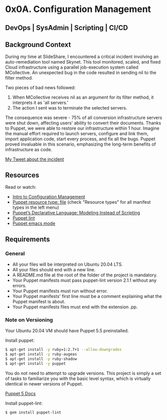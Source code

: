 # 0x0A. Configuration Management

## DevOps | SysAdmin | Scripting | CI/CD

## Background Context

During my time at SlideShare, I encountered a critical incident involving an auto-remediation tool named Skynet. This tool monitored, scaled, and fixed Cloud infrastructure using a parallel job-execution system called MCollective. An unexpected bug in the code resulted in sending nil to the filter method.

Two pieces of bad news followed:

1. When MCollective receives nil as an argument for its filter method, it interprets it as 'all servers.'
2. The action I sent was to terminate the selected servers.

The consequence was severe - 75% of all conversion infrastructure servers were shut down, affecting users' ability to convert their documents. Thanks to Puppet, we were able to restore our infrastructure within 1 hour. Imagine the manual effort required to launch servers, configure and link them, import application code, start every process, and fix all the bugs. Puppet proved invaluable in this scenario, emphasizing the long-term benefits of infrastructure as code.

[My Tweet about the incident](https://twitter.com/devopsreact/status/836971570136375296)

## Resources
Read or watch:
- [Intro to Configuration Management](#)
- [Puppet resource type: file](#) (check "Resource types" for all manifest types in the left menu)
- [Puppet’s Declarative Language: Modeling Instead of Scripting](#)
- [Puppet lint](#)
- [Puppet emacs mode](#)

## Requirements

### General
- All your files will be interpreted on Ubuntu 20.04 LTS.
- All your files should end with a new line.
- A README.md file at the root of the folder of the project is mandatory.
- Your Puppet manifests must pass puppet-lint version 2.1.1 without any errors.
- Your Puppet manifests must run without error.
- Your Puppet manifests' first line must be a comment explaining what the Puppet manifest is about.
- Your Puppet manifests files must end with the extension .pp.

### Note on Versioning
Your Ubuntu 20.04 VM should have Puppet 5.5 preinstalled.

Install puppet:
```bash
$ apt-get install -y ruby=1:2.7+1 --allow-downgrades
$ apt-get install -y ruby-augeas
$ apt-get install -y ruby-shadow
$ apt-get install -y puppet
```

You do not need to attempt to upgrade versions. This project is simply a set of tasks to familiarize you with the basic level syntax, which is virtually identical in newer versions of Puppet.

[Puppet 5 Docs](#)

Install puppet-lint:
```bash
$ gem install puppet-lint
```
